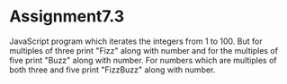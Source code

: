 # Assignment7.3
JavaScript program which iterates the integers from 1 to 100. But for multiples of three print "Fizz" along with number and for the multiples of five print "Buzz" along with number. For numbers which are multiples of both three and five print "FizzBuzz" along with number.
